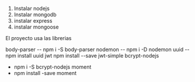 1. Instalar nodejs
2. Instalar mongodb
3. instalar express
4. instalar mongoose

El proyecto usa las librerias

body-parser
-- npm i -S body-parser
nodemon
-- npm i -D nodemon
uuid
-- npm install uuid
jwt
npm install --save jwt-simple
bcrypt-nodejs
- npm i -S bcrypt-nodejs
moment
- npm install -save moment
